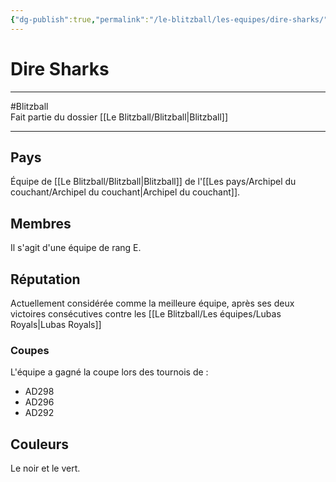 ```yaml
---
{"dg-publish":true,"permalink":"/le-blitzball/les-equipes/dire-sharks/"}
---
```


# Dire Sharks
---
#Blitzball  
Fait partie du dossier [[Le Blitzball/Blitzball\|Blitzball]]

-------
## Pays
Équipe de [[Le Blitzball/Blitzball\|Blitzball]] de l'[[Les pays/Archipel du couchant/Archipel du couchant\|Archipel du couchant]].
## Membres
Il s'agit d'une équipe de rang E.
## Réputation
Actuellement considérée comme la meilleure équipe, après ses deux victoires consécutives contre les [[Le Blitzball/Les équipes/Lubas Royals\|Lubas Royals]]
### Coupes
L'équipe a gagné la coupe lors des tournois de :
- AD298
- AD296
- AD292
## Couleurs
Le noir et le vert.